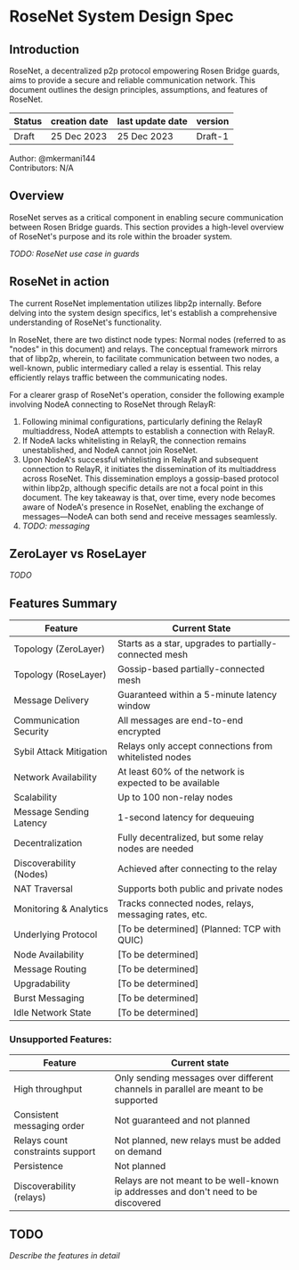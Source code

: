 # RoseNet System Design Spec

## Introduction

RoseNet, a decentralized p2p protocol empowering Rosen Bridge guards, aims to
provide a secure and reliable communication network. This document outlines the
design principles, assumptions, and features of RoseNet.

| Status | creation date | last update date | version |
| ------ | ------------- | ---------------- | ------- |
| Draft  | 25 Dec 2023   | 25 Dec 2023      | Draft-1 |

Author: @mkermani144  
Contributors: N/A

## Overview

RoseNet serves as a critical component in enabling secure communication between
Rosen Bridge guards. This section provides a high-level overview of RoseNet's
purpose and its role within the broader system.

_TODO: RoseNet use case in guards_

## RoseNet in action

The current RoseNet implementation utilizes libp2p internally. Before delving
into the system design specifics, let's establish a comprehensive understanding
of RoseNet's functionality.

In RoseNet, there are two distinct node types: Normal nodes (referred to as
"nodes" in this document) and relays. The conceptual framework mirrors that of
libp2p, wherein, to facilitate communication between two nodes, a well-known,
public intermediary called a relay is essential. This relay efficiently relays
traffic between the communicating nodes.

For a clearer grasp of RoseNet's operation, consider the following example
involving NodeA connecting to RoseNet through RelayR:

1. Following minimal configurations, particularly defining the RelayR
   multiaddress, NodeA attempts to establish a connection with RelayR.
2. If NodeA lacks whitelisting in RelayR, the connection remains unestablished,
   and NodeA cannot join RoseNet.
3. Upon NodeA's successful whitelisting in RelayR and subsequent connection to
   RelayR, it initiates the dissemination of its multiaddress across RoseNet.
   This dissemination employs a gossip-based protocol within libp2p, although
   specific details are not a focal point in this document. The key takeaway is
   that, over time, every node becomes aware of NodeA's presence in RoseNet,
   enabling the exchange of messages—NodeA can both send and receive messages
   seamlessly.
4. _TODO: messaging_

## ZeroLayer vs RoseLayer

_TODO_

## Features Summary

| Feature                 | Current State                                           |
| ----------------------- | ------------------------------------------------------- |
| Topology (ZeroLayer)    | Starts as a star, upgrades to partially-connected mesh  |
| Topology (RoseLayer)    | Gossip-based partially-connected mesh                   |
| Message Delivery        | Guaranteed within a 5-minute latency window             |
| Communication Security  | All messages are end-to-end encrypted                   |
| Sybil Attack Mitigation | Relays only accept connections from whitelisted nodes   |
| Network Availability    | At least 60% of the network is expected to be available |
| Scalability             | Up to 100 non-relay nodes                               |
| Message Sending Latency | 1-second latency for dequeuing                          |
| Decentralization        | Fully decentralized, but some relay nodes are needed    |
| Discoverability (Nodes) | Achieved after connecting to the relay                  |
| NAT Traversal           | Supports both public and private nodes                  |
| Monitoring & Analytics  | Tracks connected nodes, relays, messaging rates, etc.   |
| Underlying Protocol     | [To be determined] (Planned: TCP with QUIC)             |
| Node Availability       | [To be determined]                                      |
| Message Routing         | [To be determined]                                      |
| Upgradability           | [To be determined]                                      |
| Burst Messaging         | [To be determined]                                      |
| Idle Network State      | [To be determined]                                      |

### Unsupported Features:

| Feature                          | Current state                                                                       |
| -------------------------------- | ----------------------------------------------------------------------------------- |
| High throughput                  | Only sending messages over different channels in parallel are meant to be supported |
| Consistent messaging order       | Not guaranteed and not planned                                                      |
| Relays count constraints support | Not planned, new relays must be added on demand                                     |
| Persistence                      | Not planned                                                                         |
| Discoverability (relays)         | Relays are not meant to be well-known ip addresses and don't need to be discovered  |

## TODO

_Describe the features in detail_
